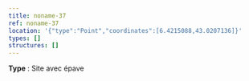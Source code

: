```yaml
---
title: noname-37
ref: noname-37
location: '{"type":"Point","coordinates":[6.4215088,43.0207136]}'
types: []
structures: []
---
```


**Type** : Site avec épave  

